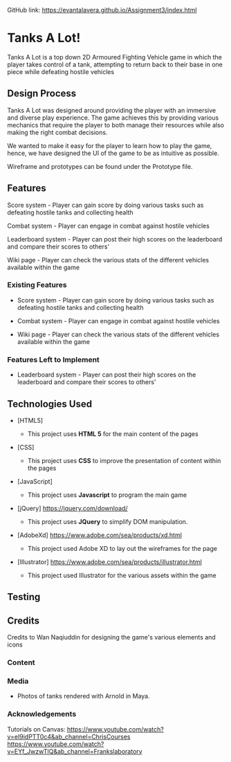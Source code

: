 GitHub link: https://evantalavera.github.io/Assignment3/index.html

# Tanks A Lot!

Tanks A Lot is a top down 2D Armoured Fighting Vehicle game in which the player takes control of a tank, attempting to return back
to their base in one piece while defeating hostile vehicles

## Design Process

Tanks A Lot was designed around providing the player with an immersive and diverse play experience.
The game achieves this by providing various mechanics that require the player to both manage their resources while also making the 
right combat decisions.

We wanted to make it easy for the player to learn how to play the game, hence, we have designed the UI of the game to be as
intuitive as possible.

Wireframe and prototypes can be found under the Prototype file.
 
## Features

Score system - Player can gain score by doing various tasks such as defeating hostile tanks and collecting health

Combat system - Player can engage in combat against hostile vehicles

Leaderboard system - Player can post their high scores on the leaderboard and compare their scores to others'

Wiki page - Player can check the various stats of the different vehicles available within the game
 
### Existing Features

- Score system - Player can gain score by doing various tasks such as defeating hostile tanks and collecting health

- Combat system - Player can engage in combat against hostile vehicles

- Wiki page - Player can check the various stats of the different vehicles available within the game

### Features Left to Implement

- Leaderboard system - Player can post their high scores on the leaderboard and compare their scores to others'

## Technologies Used

- [HTML5]
    - This project uses **HTML 5** for the main content of the pages
  
- [CSS]
   - This project uses **CSS** to improve the presentation of content within the pages

- [JavaScript]
  - This project uses **Javascript** to program the main game
  
- [jQuery] https://jquery.com/download/
  - This project uses **JQuery** to simplify DOM manipulation.  
  
- [AdobeXd] https://www.adobe.com/sea/products/xd.html
   - This project used Adobe XD to lay out the wireframes for the page 

- [Illustrator] https://www.adobe.com/sea/products/illustrator.html
   - This project used Illustrator for the various assets within the game

## Testing


## Credits
Credits to Wan Naqiuddin for designing the game's various elements and icons

### Content


### Media
- Photos of tanks rendered with Arnold in Maya.

### Acknowledgements

Tutorials on Canvas:
https://www.youtube.com/watch?v=eI9idPTT0c4&ab_channel=ChrisCourses
https://www.youtube.com/watch?v=EYf_JwzwTlQ&ab_channel=Frankslaboratory


